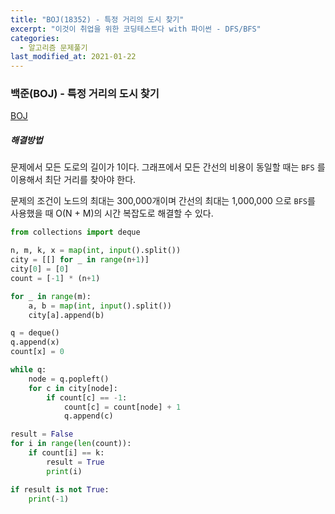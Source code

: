 ```yaml
---
title: "BOJ(18352) - 특정 거리의 도시 찾기"
excerpt: "이것이 취업을 위한 코딩테스트다 with 파이썬 - DFS/BFS"
categories:
  - 알고리즘 문제풀기
last_modified_at: 2021-01-22
---
```


### 백준(BOJ) - 특정 거리의 도시 찾기

[BOJ](https://www.acmicpc.net/problem/18352)

##### 해결방법 

문제에서 모든 도로의 길이가 1이다. 그래프에서 모든 간선의 비용이 동일할 때는 `BFS` 를 이용해서 최단 거리를 찾아야 한다.

문제의 조건이 노드의 최대는 300,000개이며 간선의 최대는 1,000,000 으로 `BFS`를 사용했을 때 O(N + M)의 시간 복잡도로 해결할 수 있다.

```python
from collections import deque

n, m, k, x = map(int, input().split())
city = [[] for _ in range(n+1)]
city[0] = [0]
count = [-1] * (n+1)

for _ in range(m):
    a, b = map(int, input().split())
    city[a].append(b)

q = deque()
q.append(x)
count[x] = 0

while q:
    node = q.popleft()
    for c in city[node]:
        if count[c] == -1:
            count[c] = count[node] + 1
            q.append(c)

result = False
for i in range(len(count)):
    if count[i] == k:
        result = True
        print(i)

if result is not True:
    print(-1)
```


